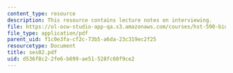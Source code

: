 ```yaml
---
content_type: resource
description: This resource contains lecture notes on interviewing.
file: https://ol-ocw-studio-app-qa.s3.amazonaws.com/courses/hst-590-biomedical-engineering-seminar-series-developing-professional-skills-fall-2006/d536f8c22fe6b699ae51528fc60f9ce2_ses02.pdf
file_type: application/pdf
parent_uid: f1c0e3fa-cf2c-73b5-a6da-23c319ec2f25
resourcetype: Document
title: ses02.pdf
uid: d536f8c2-2fe6-b699-ae51-528fc60f9ce2
---
```

